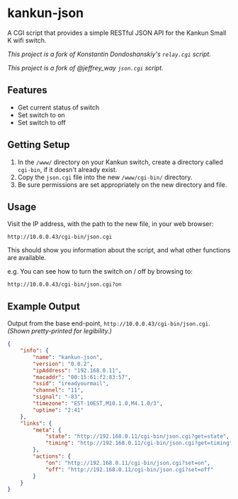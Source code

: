 # kankun-json

A CGI script that provides a simple RESTful JSON API for the Kankun Small K wifi switch.

_This project is a fork of Konstantin Dondoshanskiy's `relay.cgi` script._

_This project is a fork of @jeffrey_way `json.cgi` script._


## Features

* Get current status of switch
* Set switch to on
* Set switch to off

## Getting Setup

1. In the `/www/` directory on your Kankun switch, create a directory called `cgi-bin`, if it doesn't already exist.
2. Copy the `json.cgi` file into the new `/www/cgi-bin/` directory.
3. Be sure permissions are set appropriately on the new directory and file.

## Usage

Visit the IP address, with the path to the new file, in your web browser:

`http://10.0.0.43/cgi-bin/json.cgi`

This should show you information about the script, and what other functions are available.

e.g.
You can see how to turn the switch on / off by browsing to:

`http://10.0.0.43/cgi-bin/json.cgi?on`

## Example Output

Output from the base end-point, `http://10.0.0.43/cgi-bin/json.cgi`. _(Shown pretty-printed for legibility.)_
```json
{
    "info": {
        "name": "kankun-json",
        "version": "0.0.2",
        "ipAddress": "192.168.0.11",
        "macaddr": "00:15:61:f2:83:57",
        "ssid": "ireadyourmail",
        "channel": "11",
        "signal": "-83",
        "timezone": "EST-10EST,M10.1.0,M4.1.0/3",
        "uptime": "2:41"
    },
    "links": {
        "meta": {
            "state": "http://192.168.0.11/cgi-bin/json.cgi?get=state",
            "timing": "http://192.168.0.11/cgi-bin/json.cgi?get=timing"
        },
        "actions": {
            "on": "http://192.168.0.11/cgi-bin/json.cgi?set=on",
            "off": "http://192.168.0.11/cgi-bin/json.cgi?set=off"
        }
    }
}
```
